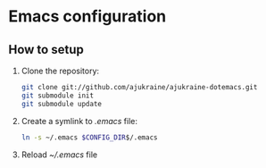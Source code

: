 Emacs configuration
===================

## How to setup ##

1. Clone the repository:
   ```bash
   git clone git://github.com/ajukraine/ajukraine-dotemacs.git
   git submodule init
   git submodule update
   ```
2. Create a symlink to *.emacs* file:
   ```bash
   ln -s ~/.emacs $CONFIG_DIR$/.emacs
   ```
3. Reload *~/.emacs* file
